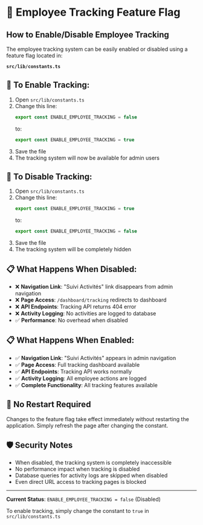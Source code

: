 # 🔧 Employee Tracking Feature Flag

## How to Enable/Disable Employee Tracking

The employee tracking system can be easily enabled or disabled using a feature flag located in:

**`src/lib/constants.ts`**

## 🚀 To Enable Tracking:

1. Open `src/lib/constants.ts`
2. Change this line:
   ```typescript
   export const ENABLE_EMPLOYEE_TRACKING = false
   ```
   to:
   ```typescript
   export const ENABLE_EMPLOYEE_TRACKING = true
   ```
3. Save the file
4. The tracking system will now be available for admin users

## 🚫 To Disable Tracking:

1. Open `src/lib/constants.ts`
2. Change this line:
   ```typescript
   export const ENABLE_EMPLOYEE_TRACKING = true
   ```
   to:
   ```typescript
   export const ENABLE_EMPLOYEE_TRACKING = false
   ```
3. Save the file
4. The tracking system will be completely hidden

## 📋 What Happens When Disabled:

- ❌ **Navigation Link**: "Suivi Activités" link disappears from admin navigation
- ❌ **Page Access**: `/dashboard/tracking` redirects to dashboard
- ❌ **API Endpoints**: Tracking API returns 404 error
- ❌ **Activity Logging**: No activities are logged to database
- ✅ **Performance**: No overhead when disabled

## 📋 What Happens When Enabled:

- ✅ **Navigation Link**: "Suivi Activités" appears in admin navigation
- ✅ **Page Access**: Full tracking dashboard available
- ✅ **API Endpoints**: Tracking API works normally
- ✅ **Activity Logging**: All employee actions are logged
- ✅ **Complete Functionality**: All tracking features available

## 🔄 No Restart Required

Changes to the feature flag take effect immediately without restarting the application. Simply refresh the page after changing the constant.

## 🛡️ Security Notes

- When disabled, the tracking system is completely inaccessible
- No performance impact when tracking is disabled
- Database queries for activity logs are skipped when disabled
- Even direct URL access to tracking pages is blocked

---

**Current Status**: `ENABLE_EMPLOYEE_TRACKING = false` (Disabled)

To enable tracking, simply change the constant to `true` in `src/lib/constants.ts`